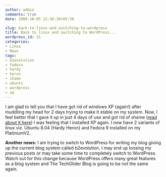 ```yaml
---
author: admin
comments: true
date: 2008-10-05 12:36:38+05:30

slug: back-to-linux-and-switching-to-wordpress
title: Back to linux and switching to WordPress...
wordpress_id: 31
categories:
- Linux
- News
tags:
- b2evolution
- fedora
- hardy
- heron
- shame
- ubuntu
- wordpress
- xp
---
```




I am glad to tell you that I have got rid of windows XP (again!) after muddling my head for 2 days trying to make it stable on my system. Now, I feel better that I gave it up in just 4 days of use and got rid of shame ([read about it here](/post/2008/09/30/techglider-logo-finally-designed/)) I was feeling that I installed XP again. I now have 2 variants of linux viz. Ubuntu 8.04 (Hardy Heron) and Fedora 9 installed on my PlatiniumV2.

**Another news:**
I am trying to switch to WordPress for writing my blog giving up the current blog system called b2evolution. I may end up loosing my previous posts or may take some time to completely switch to WordPress. Watch out for this change because WordPress offers many great features as a blog system and The TechGlider Blog is going to be not the same again.
